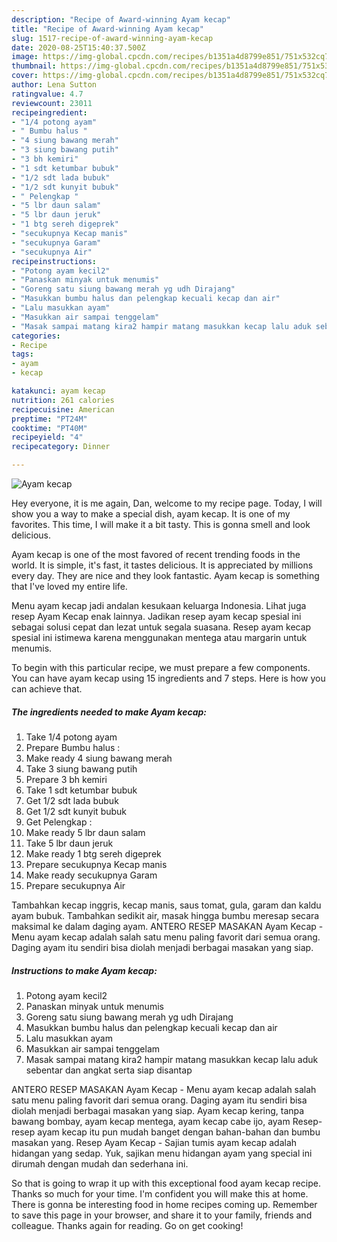 ```yaml
---
description: "Recipe of Award-winning Ayam kecap"
title: "Recipe of Award-winning Ayam kecap"
slug: 1517-recipe-of-award-winning-ayam-kecap
date: 2020-08-25T15:40:37.500Z
image: https://img-global.cpcdn.com/recipes/b1351a4d8799e851/751x532cq70/ayam-kecap-foto-resep-utama.jpg
thumbnail: https://img-global.cpcdn.com/recipes/b1351a4d8799e851/751x532cq70/ayam-kecap-foto-resep-utama.jpg
cover: https://img-global.cpcdn.com/recipes/b1351a4d8799e851/751x532cq70/ayam-kecap-foto-resep-utama.jpg
author: Lena Sutton
ratingvalue: 4.7
reviewcount: 23011
recipeingredient:
- "1/4 potong ayam"
- " Bumbu halus "
- "4 siung bawang merah"
- "3 siung bawang putih"
- "3 bh kemiri"
- "1 sdt ketumbar bubuk"
- "1/2 sdt lada bubuk"
- "1/2 sdt kunyit bubuk"
- " Pelengkap "
- "5 lbr daun salam"
- "5 lbr daun jeruk"
- "1 btg sereh digeprek"
- "secukupnya Kecap manis"
- "secukupnya Garam"
- "secukupnya Air"
recipeinstructions:
- "Potong ayam kecil2"
- "Panaskan minyak untuk menumis"
- "Goreng satu siung bawang merah yg udh Dirajang"
- "Masukkan bumbu halus dan pelengkap kecuali kecap dan air"
- "Lalu masukkan ayam"
- "Masukkan air sampai tenggelam"
- "Masak sampai matang kira2 hampir matang masukkan kecap lalu aduk sebentar dan angkat serta siap disantap"
categories:
- Recipe
tags:
- ayam
- kecap

katakunci: ayam kecap 
nutrition: 261 calories
recipecuisine: American
preptime: "PT24M"
cooktime: "PT40M"
recipeyield: "4"
recipecategory: Dinner

---
```



![Ayam kecap](https://img-global.cpcdn.com/recipes/b1351a4d8799e851/751x532cq70/ayam-kecap-foto-resep-utama.jpg)

Hey everyone, it is me again, Dan, welcome to my recipe page. Today, I will show you a way to make a special dish, ayam kecap. It is one of my favorites. This time, I will make it a bit tasty. This is gonna smell and look delicious.

Ayam kecap is one of the most favored of recent trending foods in the world. It is simple, it's fast, it tastes delicious. It is appreciated by millions every day. They are nice and they look fantastic. Ayam kecap is something that I've loved my entire life.

Menu ayam kecap jadi andalan kesukaan keluarga Indonesia. Lihat juga resep Ayam Kecap enak lainnya. Jadikan resep ayam kecap spesial ini sebagai solusi cepat dan lezat untuk segala suasana. Resep ayam kecap spesial ini istimewa karena menggunakan mentega atau margarin untuk menumis.


To begin with this particular recipe, we must prepare a few components. You can have ayam kecap using 15 ingredients and 7 steps. Here is how you can achieve that.

<!--inarticleads1-->

##### The ingredients needed to make Ayam kecap:

1. Take 1/4 potong ayam
1. Prepare  Bumbu halus :
1. Make ready 4 siung bawang merah
1. Take 3 siung bawang putih
1. Prepare 3 bh kemiri
1. Take 1 sdt ketumbar bubuk
1. Get 1/2 sdt lada bubuk
1. Get 1/2 sdt kunyit bubuk
1. Get  Pelengkap :
1. Make ready 5 lbr daun salam
1. Take 5 lbr daun jeruk
1. Make ready 1 btg sereh digeprek
1. Prepare secukupnya Kecap manis
1. Make ready secukupnya Garam
1. Prepare secukupnya Air


Tambahkan kecap inggris, kecap manis, saus tomat, gula, garam dan kaldu ayam bubuk. Tambahkan sedikit air, masak hingga bumbu meresap secara maksimal ke dalam daging ayam. ANTERO RESEP MASAKAN Ayam Kecap - Menu ayam kecap adalah salah satu menu paling favorit dari semua orang. Daging ayam itu sendiri bisa diolah menjadi berbagai masakan yang siap. 

<!--inarticleads2-->

##### Instructions to make Ayam kecap:

1. Potong ayam kecil2
1. Panaskan minyak untuk menumis
1. Goreng satu siung bawang merah yg udh Dirajang
1. Masukkan bumbu halus dan pelengkap kecuali kecap dan air
1. Lalu masukkan ayam
1. Masukkan air sampai tenggelam
1. Masak sampai matang kira2 hampir matang masukkan kecap lalu aduk sebentar dan angkat serta siap disantap


ANTERO RESEP MASAKAN Ayam Kecap - Menu ayam kecap adalah salah satu menu paling favorit dari semua orang. Daging ayam itu sendiri bisa diolah menjadi berbagai masakan yang siap. Ayam kecap kering, tanpa bawang bombay, ayam kecap mentega, ayam kecap cabe ijo, ayam Resep-resep ayam kecap itu pun mudah banget dengan bahan-bahan dan bumbu masakan yang. Resep Ayam Kecap - Sajian tumis ayam kecap adalah hidangan yang sedap. Yuk, sajikan menu hidangan ayam yang special ini dirumah dengan mudah dan sederhana ini. 

So that is going to wrap it up with this exceptional food ayam kecap recipe. Thanks so much for your time. I'm confident you will make this at home. There is gonna be interesting food in home recipes coming up. Remember to save this page in your browser, and share it to your family, friends and colleague. Thanks again for reading. Go on get cooking!

